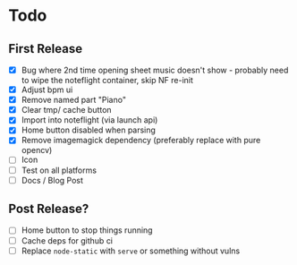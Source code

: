 # Todo

## First Release

- [x] Bug where 2nd time opening sheet music doesn't show - probably need to wipe the noteflight container, skip NF re-init
- [x] Adjust bpm ui
- [x] Remove named part "Piano"
- [x] Clear tmp/ cache button
- [x] Import into noteflight (via launch api)
- [x] Home button disabled when parsing
- [x] Remove imagemagick dependency (preferably replace with pure opencv)
- [ ] Icon
- [ ] Test on all platforms
- [ ] Docs / Blog Post

## Post Release?

- [ ] Home button to stop things running
- [ ] Cache deps for github ci
- [ ] Replace `node-static` with `serve` or something without vulns
